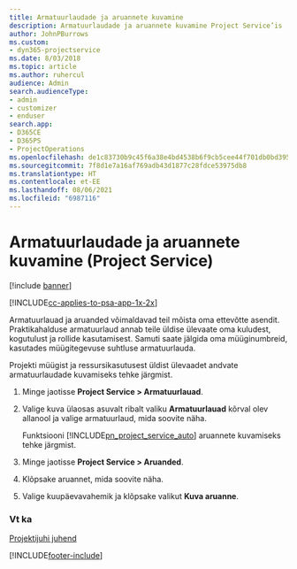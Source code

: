 ```yaml
---
title: Armatuurlaudade ja aruannete kuvamine
description: Armatuurlaudade ja aruannete kuvamine Project Service’is
author: JohnPBurrows
ms.custom:
- dyn365-projectservice
ms.date: 8/03/2018
ms.topic: article
ms.author: ruhercul
audience: Admin
search.audienceType:
- admin
- customizer
- enduser
search.app:
- D365CE
- D365PS
- ProjectOperations
ms.openlocfilehash: de1c83730b9c45f6a38e4bd4538b6f9cb5cee44f701db0bd395069cf8336d080
ms.sourcegitcommit: 7f8d1e7a16af769adb43d1877c28fdce53975db8
ms.translationtype: HT
ms.contentlocale: et-EE
ms.lasthandoff: 08/06/2021
ms.locfileid: "6987116"
---
```

# <a name="view-dashboards-and-reports-project-service"></a>Armatuurlaudade ja aruannete kuvamine (Project Service)

[!include [banner](../includes/psa-now-project-operations.md)]

[!INCLUDE[cc-applies-to-psa-app-1x-2x](../includes/cc-applies-to-psa-app-1x-2x.md)]

Armatuurlauad ja aruanded võimaldavad teil mõista oma ettevõtte asendit. Praktikahalduse armatuurlaud annab teile üldise ülevaate oma kuludest, kogutulust ja rollide kasutamisest. Samuti saate jälgida oma müüginumbreid, kasutades müügitegevuse suhtluse armatuurlauda.  
  
 Projekti müügist ja ressursikasutusest üldist ülevaadet andvate armatuurlaudade kuvamiseks tehke järgmist.  
  
1. Minge jaotisse **Project Service > Armatuurlauad**.  
  
2. Valige kuva ülaosas asuvalt ribalt valiku **Armatuurlauad** kõrval olev allanool ja valige armatuurlaud, mida soovite näha.  
  
   Funktsiooni [!INCLUDE[pn_project_service_auto](../includes/pn-project-service-auto.md)] aruannete kuvamiseks tehke järgmist.  
  
3. Minge jaotisse **Project Service > Aruanded**.  
  
4. Klõpsake aruannet, mida soovite näha.  
  
5. Valige kuupäevavahemik ja klõpsake valikut **Kuva aruanne**.  
  
### <a name="see-also"></a>Vt ka  
 [Projektijuhi juhend](../psa/project-manager-guide.md)


[!INCLUDE[footer-include](../includes/footer-banner.md)]